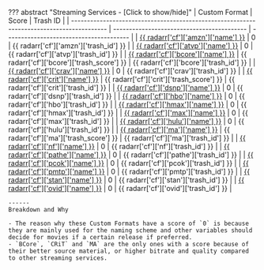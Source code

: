 ??? abstract "Streaming Services - [Click to show/hide]"
    | Custom Format                                                                             | Score                                      | Trash ID                                |
    | ----------------------------------------------------------------------------------------- | ------------------------------------------ | --------------------------------------- |
    | [{{ radarr['cf']['amzn']['name'] }}](/Radarr/Radarr-collection-of-custom-formats/#amzn)   | 0                                          | {{ radarr['cf']['amzn']['trash_id'] }}  |
    | [{{ radarr['cf']['atvp']['name'] }}](/Radarr/Radarr-collection-of-custom-formats/#atvp)   | 0                                          | {{ radarr['cf']['atvp']['trash_id'] }}  |
    | [{{ radarr['cf']['bcore']['name'] }}](/Radarr/Radarr-collection-of-custom-formats/#bcore) | {{ radarr['cf']['bcore']['trash_score'] }} | {{ radarr['cf']['bcore']['trash_id'] }} |
    | [{{ radarr['cf']['crav']['name'] }}](/Radarr/Radarr-collection-of-custom-formats/#crav)   | 0                                          | {{ radarr['cf']['crav']['trash_id'] }}  |
    | [{{ radarr['cf']['crit']['name'] }}](/Radarr/Radarr-collection-of-custom-formats/#crit)   | {{ radarr['cf']['crit']['trash_score'] }}  | {{ radarr['cf']['crit']['trash_id'] }}  |
    | [{{ radarr['cf']['dsnp']['name'] }}](/Radarr/Radarr-collection-of-custom-formats/#dsnp)   | 0                                          | {{ radarr['cf']['dsnp']['trash_id'] }}  |
    | [{{ radarr['cf']['hbo']['name'] }}](/Radarr/Radarr-collection-of-custom-formats/#hbo)     | 0                                          | {{ radarr['cf']['hbo']['trash_id'] }}   |
    | [{{ radarr['cf']['hmax']['name'] }}](/Radarr/Radarr-collection-of-custom-formats/#hmax)   | 0                                          | {{ radarr['cf']['hmax']['trash_id'] }}  |
    | [{{ radarr['cf']['max']['name'] }}](/Radarr/Radarr-collection-of-custom-formats/#max)     | 0                                          | {{ radarr['cf']['max']['trash_id'] }}   |
    | [{{ radarr['cf']['hulu']['name'] }}](/Radarr/Radarr-collection-of-custom-formats/#hulu)   | 0                                          | {{ radarr['cf']['hulu']['trash_id'] }}  |
    | [{{ radarr['cf']['ma']['name'] }}](/Radarr/Radarr-collection-of-custom-formats/#ma)       | {{ radarr['cf']['ma']['trash_score'] }}    | {{ radarr['cf']['ma']['trash_id'] }}    |
    | [{{ radarr['cf']['nf']['name'] }}](/Radarr/Radarr-collection-of-custom-formats/#nf)       | 0                                          | {{ radarr['cf']['nf']['trash_id'] }}    |
    | [{{ radarr['cf']['pathe']['name'] }}](/Radarr/Radarr-collection-of-custom-formats/#pathe) | 0                                          | {{ radarr['cf']['pathe']['trash_id'] }} |
    | [{{ radarr['cf']['pcok']['name'] }}](/Radarr/Radarr-collection-of-custom-formats/#pcok)   | 0                                          | {{ radarr['cf']['pcok']['trash_id'] }}  |
    | [{{ radarr['cf']['pmtp']['name'] }}](/Radarr/Radarr-collection-of-custom-formats/#pmtp)   | 0                                          | {{ radarr['cf']['pmtp']['trash_id'] }}  |
    | [{{ radarr['cf']['stan']['name'] }}](/Radarr/Radarr-collection-of-custom-formats/#stan)   | 0                                          | {{ radarr['cf']['stan']['trash_id'] }}  |
    | [{{ radarr['cf']['ovid']['name'] }}](/Radarr/Radarr-collection-of-custom-formats/#ovid)   | 0                                          | {{ radarr['cf']['ovid']['trash_id'] }}  |

    ------
    Breakdown and Why

    - The reason why these Custom Formats have a score of `0` is because they are mainly used for the naming scheme and other variables should decide for movies if a certain release if preferred.
    - `BCore`, `CRiT` and `MA` are the only ones with a score because of their better source material, or higher bitrate and quality compared to other streaming services.
